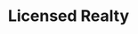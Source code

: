 ---
title: Licensed Realty
seo:
  page_title:
  meta_description:
  featured_image: /uploads/
  featured_image_alt:
hero:
  enabled: true
  heading: Solutions
  body: >-
    Creating the Home You Have Always Envisioned

  sub_body: Are You Ready to Build Your Dream Home?
  button: true
  button_url: /projects
  button_text: Let's Talk
  image_url: /uploads/fancy_brick_house.jpg
  image_alt: Random alt text
licensed:
  enabled: true
  heading: Licensed Realty Solutions
  body: >-
    Don’t let the stress of selling your existing home put a damper on the experience of building your dream home! Our on-staff licensed realtor is experienced in the Northeast Wisconsin real estate market and will double as the project manager on your new build. The result is a more simple, seamless transition.
  image_url: /uploads/white_house.jpg
  image_alt:
solutions:
  enabled: true
  heading: 
  body: >-

  image_url: /uploads/
  image_alt:
---
